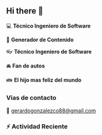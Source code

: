 ## Hi there 👋

:computer: **Técnico Ingeniero de Software**

:pencil: **Generador de Contenido**

:eyeglasses: **Técnico Ingeniero de Software**

:oncoming_automobile: **Fan de autos**

:family: **El hijo mas feliz del mundo**

### Vias de contacto
:email: [gerardogonzalezco88@gmail.com](mailto:contacto@correo.com)

### :zap: Actividad Reciente
<!--START_SECTION:activity-->

<!--END_SECTION:activity-->